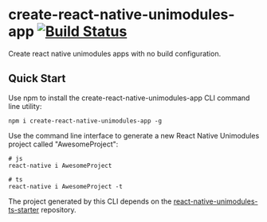 # create-react-native-unimodules-app [![Build Status](https://app.bitrise.io/app/8366e3a471dcdedb/status.svg?token=NHNUDP5qiXg28kQYmLu9AQ&branch=master)](https://app.bitrise.io/app/8366e3a471dcdedb#/builds)

Create react native unimodules apps with no build configuration.

## Quick Start
Use npm to install the create-react-native-unimodules-app CLI command line utility:
``` shell
npm i create-react-native-unimodules-app -g
```
Use the command line interface to generate a new React Native Unimodules project called "AwesomeProject":
``` shell
# js
react-native i AwesomeProject

# ts
react-native i AwesomeProject -t
```
The project generated by this CLI depends on the [react-native-unimodules-ts-starter](https://github.com/Youmenomi/react-native-unimodules-ts-starter) repository.
